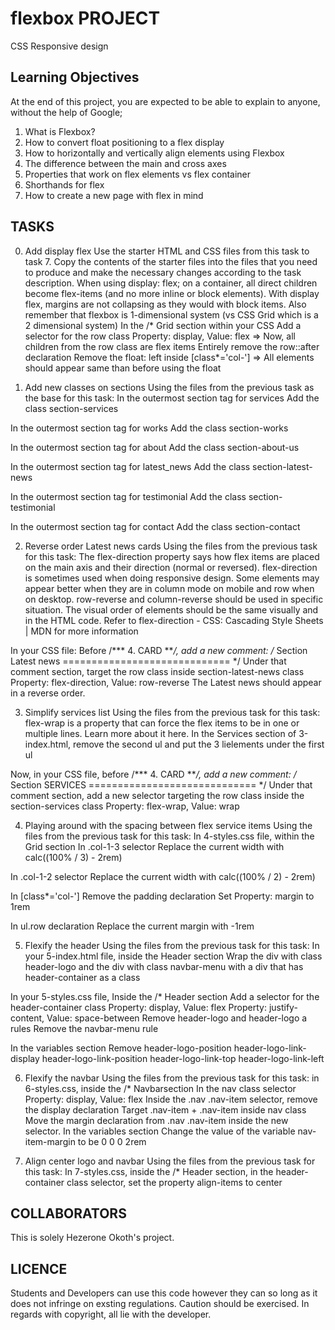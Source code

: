 # flexbox PROJECT

CSS Responsive design

## Learning Objectives

At the end of this project, you are expected to be able to explain to anyone, without the help of Google;

1. What is Flexbox?
2. How to convert float positioning to a flex display
3. How to horizontally and vertically align elements using Flexbox
4. The difference between the main and cross axes
5. Properties that work on flex elements vs flex container
6. Shorthands for flex
7. How to create a new page with flex in mind

## TASKS

0. Add display flex
Use the starter HTML and CSS files from this task to task 7. Copy the contents of the starter files into the files that you need to produce and make the necessary changes according to the task description.
When using display: flex; on a container, all direct children become flex-items (and no more inline or block elements).
With display flex, margins are not collapsing as they would with block items. Also remember that flexbox is 1-dimensional system (vs CSS Grid which is a 2 dimensional system)
In the /* Grid section within your CSS
Add a selector for the row class
Property: display, Value: flex
=> Now, all children from the row class are flex items
Entirely remove the row::after declaration
Remove the float: left inside [class*='col-']
=> All elements should appear same than before using the float

1. Add new classes on sections
Using the files from the previous task as the base for this task:
In the outermost section tag for services
Add the class section-services

In the outermost section tag for works
Add the class section-works

In the outermost section tag for about
Add the class section-about-us

In the outermost section tag for latest_news
Add the class section-latest-news

In the outermost section tag for testimonial
Add the class section-testimonial

In the outermost section tag for contact
Add the class section-contact

2. Reverse order Latest news cards
Using the files from the previous task for this task:
The flex-direction property says how flex items are placed on the main axis and their direction (normal or reversed).
flex-direction is sometimes used when doing responsive design. Some elements may appear better when they are in column mode on mobile and row when on desktop.
row-reverse and column-reverse should be used in specific situation. The visual order of elements should be the same visually and in the HTML code. Refer to flex-direction - CSS: Cascading Style Sheets | MDN for more information

In your CSS file:
Before /*** 4. CARD ***/, add a new comment: /* Section Latest news ============================= */
Under that comment section, target the row class inside section-latest-news class
Property: flex-direction, Value: row-reverse
The Latest news should appear in a reverse order.

3. Simplify services list
Using the files from the previous task for this task:
flex-wrap is a property that can force the flex items to be in one or multiple lines. Learn more about it here.
In the Services section of 3-index.html, remove the second ul and put the 3 lielements under the first ul

Now, in your CSS file, before /*** 4. CARD ***/, add a new comment: /* Section SERVICES ============================= */
Under that comment section, add a new selector targeting the row class inside the section-services class
Property: flex-wrap, Value: wrap

4. Playing around with the spacing between flex service items
Using the files from the previous task for this task:
In 4-styles.css file, within the Grid section
In .col-1-3 selector
Replace the current width with calc((100% / 3) - 2rem)

In .col-1-2 selector
Replace the current width with calc((100% / 2) - 2rem)

In [class*='col-']
Remove the padding declaration
Set Property: margin to 1rem

In ul.row declaration
Replace the current margin with -1rem

5. Flexify the header
Using the files from the previous task for this task:
In your 5-index.html file, inside the Header section
Wrap the div with class header-logo and the div with class navbar-menu with a div that has header-container as a class

In your 5-styles.css file,
Inside the /* Header section
Add a selector for the header-container class
Property: display, Value: flex
Property: justify-content, Value: space-between
Remove header-logo and header-logo a rules
Remove the navbar-menu rule

In the variables section
Remove
header-logo-position
header-logo-link-display
header-logo-link-position
header-logo-link-top
header-logo-link-left

6. Flexify the navbar
Using the files from the previous task for this task:
in 6-styles.css, inside the /* Navbarsection
In the nav class selector
Property: display, Value: flex
Inside the .nav .nav-item selector, remove the display declaration
Target .nav-item + .nav-item inside nav class
Move the margin declaration from .nav .nav-item inside the new selector.
In the variables section
Change the value of the variable nav-item-margin to be 0 0 0 2rem

7. Align center logo and navbar
Using the files from the previous task for this task:
In 7-styles.css, inside the /* Header section, in the header-container class selector, set the property align-items to center

## COLLABORATORS

This is solely Hezerone Okoth's project.

## LICENCE

Students and Developers can use this code however they can so long as it does not infringe on exsting regulations. Caution should be exercised.
In regards with copyright, all lie with the developer.
